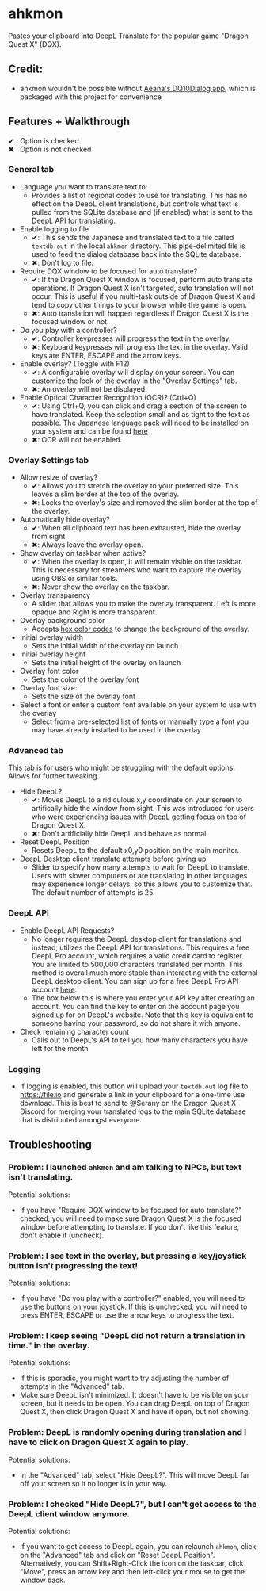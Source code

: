 # ahkmon
Pastes your clipboard into DeepL Translate for the popular game "Dragon Quest X" (DQX).

## Credit:
- ahkmon wouldn't be possible without [Aeana's DQ10Dialog app](https://www.woodus.com/forums/topic/34653-dq10-dialog-monitor/?tab=comments#comment-538328), which is packaged with this project for convenience

## Features + Walkthrough

✔ : Option is checked <br>
✖ : Option is not checked

### General tab
- Language you want to translate text to:
  - Provides a list of regional codes to use for translating. This has no effect on the DeepL client translations, but controls what text is pulled from the SQLite database and (if enabled) what is sent to the DeepL API for translating.
- Enable logging to file
  - ✔: This sends the Japanese and translated text to a file called `textdb.out` in the local `ahkmon` directory. This pipe-delimited file is used to feed the dialog database back into the SQLite database.
  - ✖: Don't log to file.
- Require DQX window to be focused for auto translate?
  - ✔: If the Dragon Quest X window is focused, perform auto translate operations. If Dragon Quest X isn't targeted, auto translation will not occur. This is useful if you multi-task outside of Dragon Quest X and tend to copy other things to your browser while the game is open.
  - ✖: Auto translation will happen regardless if Dragon Quest X is the focused window or not.
- Do you play with a controller?
  - ✔: Controller keypresses will progress the text in the overlay.
  - ✖: Keyboard keypresses will progress the text in the overlay. Valid keys are ENTER, ESCAPE and the arrow keys.
- Enable overlay? (Toggle with F12)
  - ✔: A configurable overlay will display on your screen. You can customize the look of the overlay in the "Overlay Settings" tab.
  - ✖: An overlay will not be displayed.
- Enable Optical Character Recognition (OCR)? (Ctrl+Q)
  - ✔: Using Ctrl+Q, you can click and drag a section of the screen to have translated. Keep the selection small and as tight to the text as possible. The Japanese language pack will need to be installed on your system and can be found [here](https://www.microsoft.com/store/productId/9N1W692FV4S1)
  - ✖: OCR will not be enabled.

### Overlay Settings tab

- Allow resize of overlay?
  - ✔: Allows you to stretch the overlay to your preferred size. This leaves a slim border at the top of the overlay.
  - ✖: Locks the overlay's size and removed the slim border at the top of the overlay.
- Automatically hide overlay?
  - ✔: When all clipboard text has been exhausted, hide the overlay from sight.
  - ✖: Always leave the overlay open.
- Show overlay on taskbar when active?
  - ✔: When the overlay is open, it will remain visible on the taskbar. This is necessary for streamers who want to capture the overlay using OBS or similar tools.
  - ✖: Never show the overlay on the taskbar.
- Overlay transparency
  - A slider that allows you to make the overlay transparent. Left is more opaque and Right is more transparent.
- Overlay background color
  - Accepts [hex color codes](https://www.color-hex.com/) to change the background of the overlay.
- Initial overlay width
  - Sets the initial width of the overlay on launch
- Initial overlay height
  - Sets the initial height of the overlay on launch
- Overlay font color
  - Sets the color of the overlay font
- Overlay font size:
  - Sets the size of the overlay font
- Select a font or enter a custom font available on your system to use with the overlay
  - Select from a pre-selected list of fonts or manually type a font you may have already installed to be used in the overlay

### Advanced tab

This tab is for users who might be struggling with the default options. Allows for further tweaking.

- Hide DeepL?
  - ✔: Moves DeepL to a ridiculous x,y coordinate on your screen to artifically hide the window from sight. This was introduced for users who were experiencing issues with DeepL getting focus on top of Dragon Quest X.
  - ✖: Don't artificially hide DeepL and behave as normal.
 - Reset DeepL Position
   - Resets DeepL to the default x0,y0 position on the main monitor.
 - DeepL Desktop client translate attempts before giving up
   - Slider to specify how many attempts to wait for DeepL to translate. Users with slower computers or are translating in other languages may experience longer delays, so this allows you to customize that. The default number of attempts is 25.

### DeepL API

- Enable DeepL API Requests?
  - No longer requires the DeepL desktop client for translations and instead, utilizes the DeepL API for translations. This requires a free DeepL Pro account, which requires a valid credit card to register. You are limited to 500,000 characters translated per month. This method is overall much more stable than interacting with the external DeepL desktop client. You can sign up for a free DeepL Pro API account [here](https://www.deepl.com/pro#developer).
  - The box below this is where you enter your API key after creating an account. You can find the key to enter on the account page you signed up for on DeepL's website. Note that this key is equivalent to someone having your password, so do not share it with anyone.
- Check remaining character count
  - Calls out to DeepL's API to tell you how many characters you have left for the month

### Logging

- If logging is enabled, this button will upload your `textdb.out` log file to https://file.io and generate a link in your clipboard for a one-time use download. This is best to send to @Serany on the Dragon Quest X Discord for merging your translated logs to the main SQLite database that is distributed amongst everyone.

## Troubleshooting

### Problem: I launched `ahkmon` and am talking to NPCs, but text isn't translating.

Potential solutions:
- If you have "Require DQX window to be focused for auto translate?" checked, you will need to make sure Dragon Quest X is the focused window before attempting to translate. If you don't like this feature, don't enable it (uncheck).

### Problem: I see text in the overlay, but pressing a key/joystick button isn't progressing the text!
  
Potential solutions:
- If you have "Do you play with a controller?" enabled, you will need to use the buttons on your joystick. If this is unchecked, you will need to press ENTER, ESCAPE or use the arrow keys to progress the text.

### Problem: I keep seeing "DeepL did not return a translation in time." in the overlay.

Potential solutions:
- If this is sporadic, you might want to try adjusting the number of attempts in the "Advanced" tab.
- Make sure DeepL isn't minimized. It doesn't have to be visible on your screen, but it needs to be open. You can drag DeepL on top of Dragon Quest X, then click Dragon Quest X and have it open, but not showing.

### Problem: DeepL is randomly opening during translation and I have to click on Dragon Quest X again to play.

Potential solutions:
- In the "Advanced" tab, select "Hide DeepL?". This will move DeepL far off your screen so it no longer is in your way. 

### Problem: I checked "Hide DeepL?", but I can't get access to the DeepL client window anymore.

Potential solutions:
- If you want to get access to DeepL again, you can relaunch `ahkmon`, click on the "Advanced" tab and click on "Reset DeepL Position". Alternatively, you can Shift+Right-Click the icon on the taskbar, click "Move", press an arrow key and then left-click your mouse to get the window back. 
